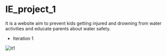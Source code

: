 # IE_project_1
It is a website aim to prevent kids getting injured and drowning from water activities and educate parents about water safety.
* Iteration 1

![it1](https://user-images.githubusercontent.com/52268806/67456724-635e9a80-f67d-11e9-8a46-5ff6c7e36d3d.PNG)


